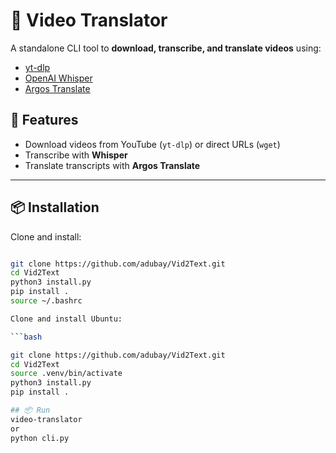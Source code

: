 # 🎥 Video Translator

A standalone CLI tool to **download, transcribe, and translate videos** using:
- [yt-dlp](https://github.com/yt-dlp/yt-dlp)  
- [OpenAI Whisper](https://github.com/openai/whisper)  
- [Argos Translate](https://github.com/argosopentech/argos-translate)  

## 🚀 Features
- Download videos from YouTube (`yt-dlp`) or direct URLs (`wget`)
- Transcribe with **Whisper**
- Translate transcripts with **Argos Translate**

---

## 📦 Installation

Clone and install:

```bash

git clone https://github.com/adubay/Vid2Text.git
cd Vid2Text
python3 install.py
pip install .
source ~/.bashrc

Clone and install Ubuntu:

```bash

git clone https://github.com/adubay/Vid2Text.git
cd Vid2Text
source .venv/bin/activate
python3 install.py
pip install .

## 📦 Run
video-translator
or
python cli.py

